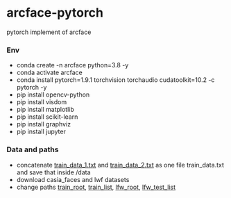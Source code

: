 # arcface-pytorch
pytorch implement of arcface 

### Env

- conda create -n arcface python=3.8 -y
- conda activate arcface
- conda install pytorch=1.9.1 torchvision torchaudio cudatoolkit=10.2 -c pytorch -y
- pip install opencv-python
- pip install visdom
- pip install matplotlib
- pip install scikit-learn
- pip install graphviz
- pip install jupyter

### Data and paths

- concatenate [train_data_1.txt](https://github.com/IgorSondors/arcface-pytorch/blob/master/data/train_data_1.txt) and [train_data_2.txt](https://github.com/IgorSondors/arcface-pytorch/blob/master/data/train_data_2.txt) as one file train_data.txt and save that inside /data
- download casia_faces and lwf datasets
- change paths [train_root](https://github.com/IgorSondors/arcface-pytorch/blob/58c0902338451daafca8f3ba91fdf51cd1a2b811/config/config.py#L14), [train_list](https://github.com/IgorSondors/arcface-pytorch/blob/58c0902338451daafca8f3ba91fdf51cd1a2b811/config/config.py#L15), [lfw_root](https://github.com/IgorSondors/arcface-pytorch/blob/58c0902338451daafca8f3ba91fdf51cd1a2b811/config/config.py#L21), [lfw_test_list](https://github.com/IgorSondors/arcface-pytorch/blob/58c0902338451daafca8f3ba91fdf51cd1a2b811/config/config.py#L22)
